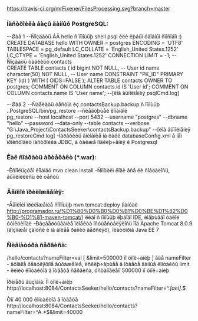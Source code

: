 https://travis-ci.org/mrFixener/FilesProcessing.svg?branch=master
### Íàñòðîéêà áàçû äàííûõ PostgreSQL:

--Øàã 1
--Ñîçäàòü ÁÄ hello ñ ïîìîùüþ shell psql èëè ëþáûì óäîáíûì ñïîñîáîì :)
CREATE DATABASE hello
  WITH OWNER = postgres
       ENCODING = 'UTF8'
       TABLESPACE = pg_default
       LC_COLLATE = 'English_United States.1252'
       LC_CTYPE = 'English_United States.1252'
       CONNECTION LIMIT = -1;
--Ñîçäàòü òàáëèöó contacts      
CREATE TABLE contacts
(
  id bigint NOT NULL, -- User id
  name character(50) NOT NULL, -- User name
  CONSTRAINT "PK_ID" PRIMARY KEY (id)
)
WITH (
  OIDS=FALSE
);
ALTER TABLE contacts
  OWNER TO postgres;
COMMENT ON COLUMN contacts.id IS 'User id';
COMMENT ON COLUMN contacts.name IS 'User name';
--[ëîã âûïîëíåíèÿ psqlCmd.log]

--Øàã 2
--Ñäåëàòü ðåñòîð èç contactsBackup.backup ñ ïîìîùüþ ..PostgreSQL/bin/pg_restore 
--ñëåäóþùåé êîìàíäîé  
pg_restore --host localhost --port 5432 --username "postgres" --dbname "hello" --password  --data-only --table contacts --verbose "G:\Java_Project\ContactsSeeker\contactsBackup.backup"
--[ëîã âûïîëíåíèÿ pg_restoreCmd.log]
-Îáðàòèòü âíèìàíèå íà ôàéë databaseConfig.xml â íåì ïðîèñõîäèò íàñòðîéêà JDBC, à òàêæå ïîäêëþ÷åíèÿ ê Postgresql

### Êàê ñîáðàòü àðòåôàêò (*.war):

-Èñïîëüçóåì êîìàíäó mvn clean install
-Ñìîòðèì ëîãè âñå ëè ñîáðàëîñü, âûïîëíèëèñü ëè òåñòû

### Äåïëîé ïðèëîæäåíèÿ:
-Äåïëîèì ïðèëîæåíèå ñïîìîùüþ mvn tomcat:deploy (ìàíóàë http://programador.ru/%D1%80%D0%B0%D0%B1%D0%BE%D1%82%D0%B0-%D1%81-maven-tomcat/)
ëèáî ñ  ïîìîùüþ ëþáîãî IDE, èìåþùåãî òàêîé ôóíêöèîíàë
-Ðàçâåðòûâàíèå ïðîåêòà îñóùåñòâëÿëîñü ïîä Apache Tomcat 8.0.9 (âîçìîæåí çàïóñê è íà áîëåå ðàííèõ âåðñèÿõ),
ïëàòôîðìà Java EE 7


### Ñèãíàòóðà ñåðâèñà:

/hello/contacts?nameFilter=val [ &limit=500000 ïî óìîë÷àíèþ ]
ãäå
nameFilter - âõîäíîå ðåãóëÿðíîå âûðàæåíèå, èñêëþ÷àþùåå â îòâåòå äàííûå êîíòàêòû
limit      - ëèìèò êîíòàêòîâ â îòâåòå ñåðâèñà, óñòàíîâëåíî 500000 ïî óìîë÷àíèþ

Ïðèìåðû âûçîâîâ:
Ïî óìîë÷àíèþ
http://localhost:8084/ContactsSeeker/hello/contacts?nameFilter=^.*[aei].*$

Òîï 40 000 êîíòàêòîâ â îòâåòå 
http://localhost:8084/ContactsSeeker/hello/contacts?nameFilter=^A.*$&limit=40000
